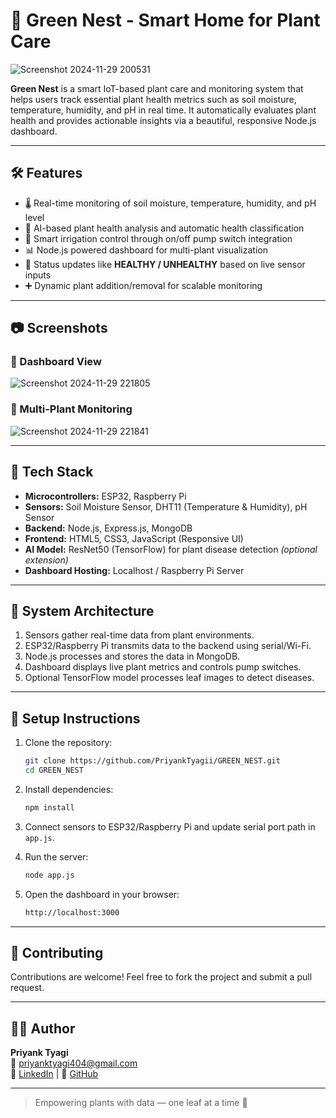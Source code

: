 
# 🌱 Green Nest - Smart Home for Plant Care

![Screenshot 2024-11-29 200531](https://github.com/user-attachments/assets/4767a5e2-677f-4db5-9cc9-2218625c7485)

**Green Nest** is a smart IoT-based plant care and monitoring system that helps users track essential plant health metrics such as soil moisture, temperature, humidity, and pH in real time. It automatically evaluates plant health and provides actionable insights via a beautiful, responsive Node.js dashboard.

---

## 🛠️ Features

- 🌡️ Real-time monitoring of soil moisture, temperature, humidity, and pH level
- 🧠 AI-based plant health analysis and automatic health classification
- 🚿 Smart irrigation control through on/off pump switch integration
- 📊 Node.js powered dashboard for multi-plant visualization
- 🔔 Status updates like **HEALTHY / UNHEALTHY** based on live sensor inputs
- ➕ Dynamic plant addition/removal for scalable monitoring

---

## 📷 Screenshots

### 🌿 Dashboard View
![Screenshot 2024-11-29 221805](https://github.com/user-attachments/assets/58e8ec16-40ae-44d2-bf74-67a17288e9d8)

### 🌿 Multi-Plant Monitoring
![Screenshot 2024-11-29 221841](https://github.com/user-attachments/assets/5e18ec30-5f6d-44ce-b549-8240f83594ff)

---

## 🧰 Tech Stack

- **Microcontrollers:** ESP32, Raspberry Pi
- **Sensors:** Soil Moisture Sensor, DHT11 (Temperature & Humidity), pH Sensor
- **Backend:** Node.js, Express.js, MongoDB
- **Frontend:** HTML5, CSS3, JavaScript (Responsive UI)
- **AI Model:** ResNet50 (TensorFlow) for plant disease detection *(optional extension)*
- **Dashboard Hosting:** Localhost / Raspberry Pi Server

---

## 🔄 System Architecture

1. Sensors gather real-time data from plant environments.
2. ESP32/Raspberry Pi transmits data to the backend using serial/Wi-Fi.
3. Node.js processes and stores the data in MongoDB.
4. Dashboard displays live plant metrics and controls pump switches.
5. Optional TensorFlow model processes leaf images to detect diseases.

---

## 🚀 Setup Instructions

1. Clone the repository:
   ```bash
   git clone https://github.com/PriyankTyagii/GREEN_NEST.git
   cd GREEN_NEST
   ```

2. Install dependencies:
   ```bash
   npm install
   ```

3. Connect sensors to ESP32/Raspberry Pi and update serial port path in `app.js`.

4. Run the server:
   ```bash
   node app.js
   ```

5. Open the dashboard in your browser:
   ```bash
   http://localhost:3000
   ```

---

## 🤝 Contributing

Contributions are welcome! Feel free to fork the project and submit a pull request.

---

## 🙋‍♂️ Author

**Priyank Tyagi**  
📧 priyanktyagi404@gmail.com  
🔗 [LinkedIn]([https://www.linkedin.com/in/priyank-tyagi-3a3a10259/]) | 🔗 [GitHub](https://github.com/PriyankTyagii)

---

> Empowering plants with data — one leaf at a time 🌿










